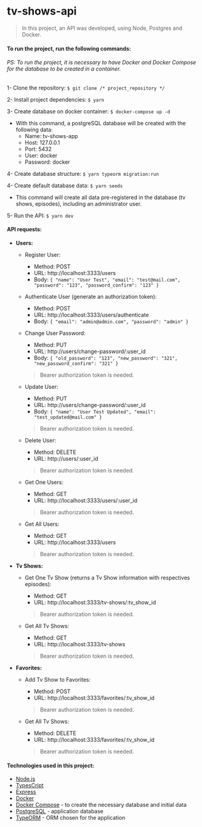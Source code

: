# tv-shows-api

> In this project, an API was developed, using Node, Postgres and Docker.

#### To run the project, run the following commands:
###### PS: To run the project, it is necessary to have Docker and Docker Compose for the database to be created in a container.

1- Clone the repository: ```$ git clone /* project_repository */ ```

2- Install project dependencies: ```$ yarn```

3- Create database on docker container: ```$ docker-compose up -d```
  * With this command, a postgreSQL database will be created with the following data:
    * Name: tv-shows-app
    * Host: 127.0.0.1
    * Port: 5432
    * User: docker
    * Password: docker
    
4- Create database structure: ```$ yarn typeorm migration:run```

4- Create default database data: ```$ yarn seeds```
  * This command will create all data pre-registered in the database (tv shows, episodes), including an administrator user.

5- Run the API: ```$ yarn dev```

#### API requests:
  * **Users:**
    * Register User:
      * Method: POST
      * URL: http://localhost:3333/users
      * Body: ```{ "name": "User Test", "email": "test@mail.com", "password": "123", "password_confirm": "123" }```

    * Authenticate User (generate an authorization token):
      * Method: POST
      * URL: http://localhost:3333/users/authenticate
      * Body: ```{ "email": "admin@admin.com", "password": "admin" }```
      
    * Change User Password:
      * Method: PUT
      * URL: http://users/change-password/:user_id
      * Body: ```{ "old_password": "123", "new_password": "321", "new_password_confirm": "321" }```
      > Bearer authorization token is needed.
      
    * Update User:
      * Method: PUT
      * URL: http://users/change-password/:user_id
      * Body: ```{ "name": "User Test Updated", "email": "test_updated@mail.com" }```
      > Bearer authorization token is needed.
      
    * Delete User:
      * Method: DELETE
      * URL: http://users/:user_id
      > Bearer authorization token is needed.

    * Get One Users:
      * Method: GET
      * URL: http://localhost:3333/users/:user_id
      > Bearer authorization token is needed.
      
    * Get All Users:
      * Method: GET
      * URL: http://localhost:3333/users
      > Bearer authorization token is needed.
      
  * **Tv Shows:**
    * Get One Tv Show (returns a Tv Show information with respectives episodes):
      * Method: GET
      * URL: http://localhost:3333/tv-shows/:tv_show_id
      > Bearer authorization token is needed.
      
    * Get All Tv Shows:
      * Method: GET
      * URL: http://localhost:3333/tv-shows
      > Bearer authorization token is needed.  
      
  * **Favorites:**
    * Add Tv Show to Favorites:
      * Method: POST
      * URL: http://localhost:3333/favorites/:tv_show_id
      > Bearer authorization token is needed.
      
    * Get All Tv Shows:
      * Method: DELETE
      * URL: http://localhost:3333/favorites/:tv_show_id
      > Bearer authorization token is needed.

#### Technologies used in this project:
* [Node.js](https://nodejs.org)
* [TypesCript](https://www.typescriptlang.org)
* [Express](https://expressjs.com)
* [Docker](https://www.docker.com)
* [Docker Compose](https://docs.docker.com/compose) - to create the necessary database and initial data
* [PostgreSQL](https://www.postgresql.org) - application database
* [TypeORM](https://typeorm.io) - ORM chosen for the application
